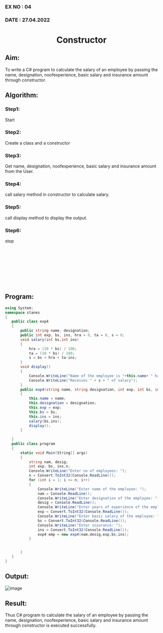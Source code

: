 ### EX NO : 04
### DATE  : 27.04.2022
# <p align="center">Constructor</p>
## Aim:
 To write a C# program to calculate the salary of an employee by passing the name, designation, noofexperience, basic salary and insurance amount through constructor.
 
 ## Algorithm:
 ### Step1: 
Start
### Step2:
Create a class and a constructor
### Step3:
Get name, designation, noofexperience, basic salary and insurance amount from the User.
### Step4:
call salary method in constructor to calculate salary.
### Step5:
call display method to display the output.
### Step6:
stop

<br/><br/><br/><br/><br/><br/><br/>


 ## Program:
 ```c#
 using System;
namespace stanes
{
    public class exp4
    {
        public string name, designation;
        public int exp, bs, ins, hra = 0, ta = 0, s = 0;
        void salary(int bs,int ins)
        {
            hra = (20 * bs) / 100;
            ta = (10 * bs) / 100;
            s = bs + hra + ta-ins;
        }
        void display()
        {
            Console.WriteLine("Name of the employee is "+this.name+ " having "+this.exp+ " of experience, working as "+this.designation);
            Console.WriteLine("Receives " + s + " of salary");
        }
        public exp4(string name, string designation, int exp, int bs, int ins)
        {
            this.name = name;
            this.designation = designation;
            this.exp = exp;
            this.bs = bs;
            this.ins = ins;
            salary(bs,ins);
            display();
        }
            
    }
    public class program
    {   
        static void Main(String[] args)
        {
            string nam, desig;
            int exp, bs, ins,n;
            Console.WriteLine("Enter no of employees: ");
            n = Convert.ToInt32(Console.ReadLine());
            for (int i = 1; i <= n; i++)
            {
                Console.WriteLine("Enter name of the employee: ");
                nam = Console.ReadLine();
                Console.WriteLine("Enter designation of the employee: ");
                desig = Console.ReadLine();
                Console.WriteLine("Enter years of experience of the employee: ");
                exp = Convert.ToInt32(Console.ReadLine());
                Console.WriteLine("Enter basic salary of the employee: ");
                bs = Convert.ToInt32(Console.ReadLine());
                Console.WriteLine("Enter insurance: ");
                ins = Convert.ToInt32(Console.ReadLine());
                exp4 emp = new exp4(nam,desig,exp,bs,ins);
            }

            
        }
    }
}
 ```
 ## Output:
 ![image](https://user-images.githubusercontent.com/75235150/169642503-d56062bc-2879-45c1-80e6-6a64fd0960ef.png)


 ## Result:
 Thus C# program to calculate the salary of an employee by passing the name, designation, noofexperience, basic salary and insurance amount through constructor is executed successfully.

